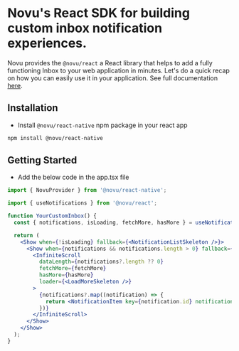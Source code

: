 # Novu's React SDK for building custom inbox notification experiences.

Novu provides the `@novu/react` a React library that helps to add a fully functioning Inbox to your web application in minutes. Let's do a quick recap on how you can easily use it in your application.
See full documentation [here](https://docs.novu.co/inbox/react/get-started).

## Installation

- Install `@novu/react-native` npm package in your react app

```bash
npm install @novu/react-native
```

## Getting Started

- Add the below code in the app.tsx file

```jsx
import { NovuProvider } from '@novu/react-native';

import { useNotifications } from '@novu/react';

function YourCustomInbox() {
  const { notifications, isLoading, fetchMore, hasMore } = useNotifications();

  return (
    <Show when={!isLoading} fallback={<NotificationListSkeleton />}>
      <Show when={notifications && notifications.length > 0} fallback={<EmptyNotificationList />}>
        <InfiniteScroll
          dataLength={notifications?.length ?? 0}
          fetchMore={fetchMore}
          hasMore={hasMore}
          loader={<LoadMoreSkeleton />}
        >
          {notifications?.map((notification) => {
            return <NotificationItem key={notification.id} notification={notification} />;
          })}
        </InfiniteScroll>
      </Show>
    </Show>
  );
}
```
